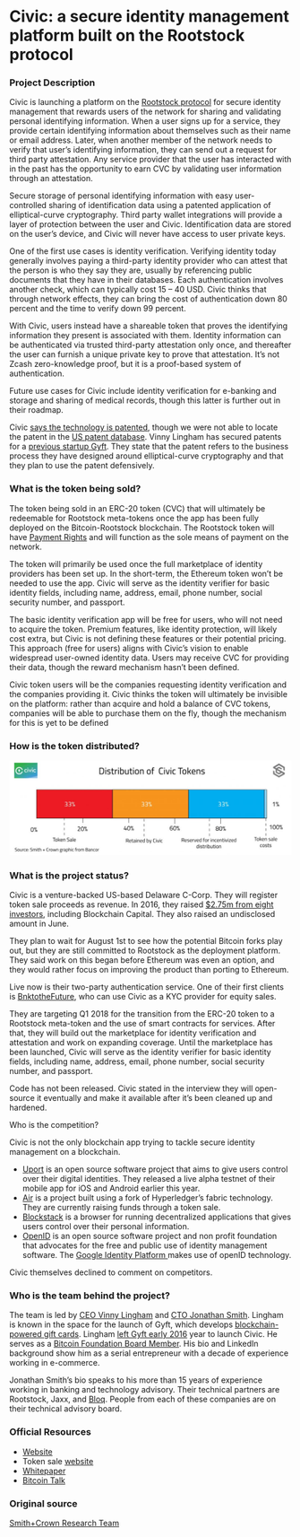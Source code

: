 # Civic: a secure identity management platform built on the Rootstock protocol

### Project Description

Civic is launching a platform on the [Rootstock protocol](http://www.rsk.co/) for secure identity management that rewards users of the network for sharing and validating personal identifying information. When a user signs up for a service, they provide certain identifying information about themselves such as their name or email address. Later, when another member of the network needs to verify that user’s identifying information, they can send out a request for third party attestation. Any service provider that the user has interacted with in the past has the opportunity to earn CVC by validating user information through an attestation.

Secure storage of personal identifying information with easy user-controlled sharing of identification data using a patented application of elliptical-curve cryptography. Third party wallet integrations will provide a layer of protection between the user and Civic. Identification data are stored on the user’s device, and Civic will never have access to user private keys.

One of the first use cases is identity verification. Verifying identity today generally involves paying a third-party identity provider who can attest that the person is who they say they are, usually by referencing public documents that they have in their databases. Each authentication involves another check, which can typically cost 15 – 40 USD. Civic thinks that through network effects, they can bring the cost of authentication down 80 percent and the time to verify down 99 percent.

With Civic, users instead have a shareable token that proves the identifying information they present is associated with them. Identity information can be authenticated via trusted third-party attestation only once, and thereafter the user can furnish a unique private key to prove that attestation. It’s not Zcash zero-knowledge proof, but it is a proof-based system of authentication.

Future use cases for Civic include identity verification for e-banking and storage and sharing of medical records, though this latter is further out in their roadmap.

Civic [says the technology is patented](https://twitter.com/VinnyLingham/status/832731877144358912), though we were not able to locate the patent in the [US patent database](http://patft.uspto.gov/). Vinny Lingham has secured patents for a [previous startup Gyft](http://patft.uspto.gov/netacgi/nph-Parser?Sect1=PTO2&Sect2=HITOFF&u=%2Fnetahtml%2FPTO%2Fsearch-adv.htm&r=1&f=G&l=50&d=PTXT&p=1&S1=(Lingham.INNM.+AND+gift)&OS=IN/Lingham+AND+gift&RS=(IN/Lingham+AND+gift)). They state that the patent refers to the business process they have designed around elliptical-curve cryptography and that they plan to use the patent defensively.

### What is the token being sold?

The token being sold in an ERC-20 token (CVC) that will ultimately be redeemable for Rootstock meta-tokens once the app has been fully deployed on the Bitcoin-Rootstock blockchain. The Rootstock token will have [Payment Rights](https://www.smithandcrown.com/token-rights/) and will function as the sole means of payment on the network.

The token will primarily be used once the full marketplace of identity providers has been set up. In the short-term, the Ethereum token won’t be needed to use the app. Civic will serve as the identity verifier for basic identity fields, including name, address, email, phone number, social security number, and passport.

The basic identity verification app will be free for users, who will not need to acquire the token. Premium features, like identity protection, will likely cost extra, but Civic is not defining these features or their potential pricing. This approach (free for users) aligns with Civic’s vision to enable widespread user-owned identity data. Users may receive CVC for providing their data, though the reward mechanism hasn’t been defined.

Civic token users will be the companies requesting identity verification and the companies providing it. Civic thinks the token will ultimately be invisible on the platform: rather than acquire and hold a balance of CVC tokens, companies will be able to purchase them on the fly, though the mechanism for this is yet to be defined

### How is the token distributed?

![img](distribution.jpg)

 

### What is the project status?

Civic is a venture-backed US-based Delaware C-Corp. They will register token sale proceeds as revenue. In 2016, they raised [$2.75m from eight investors](https://www.crunchbase.com/organization/civic#/entity), including Blockchain Capital. They also raised an undisclosed amount in June.

They plan to wait for August 1st to see how the potential Bitcoin forks play out, but they are still committed to Rootstock as the deployment platform. They said work on this began before Ethereum was even an option, and they would rather focus on improving the product than porting to Ethereum.

Live now is their two-party authentication service. One of their first clients is [BnktotheFuture](https://bnktothefuture.com/), who can use Civic as a KYC provider for equity sales.

They are targeting Q1 2018 for the transition from the ERC-20 token to a Rootstock meta-token and the use of smart contracts for services. After that, they will build out the marketplace for identity verification and attestation and work on expanding coverage. Until the marketplace has been launched, Civic will serve as the identity verifier for basic identity fields, including name, address, email, phone number, social security number, and passport.

Code has not been released. Civic stated in the interview they will open-source it eventually and make it available after it’s been cleaned up and hardened.

Who is the competition?

Civic is not the only blockchain app trying to tackle secure identity management on a blockchain.

- [Uport](https://www.uport.me/) is an open source software project that aims to give users control over their digital identities. They released a live alpha testnet of their mobile app for iOS and Android earlier this year.
- [Air](https://tokeninvestor.com/crowdfunding/air) is a project built using a fork of Hyperledger’s fabric technology. They are currently raising funds through a token sale.
- [Blockstack](https://blockstack.org/) is a browser for running decentralized applications that gives users control over their personal information.
- [OpenID](http://openid.net/foundation/) is an open source software project and non profit foundation that advocates for the free and public use of identity management software. The [Google Identity Platform ](https://developers.google.com/identity/protocols/OpenIDConnect)makes use of openID technology.

Civic themselves declined to comment on competitors.

### Who is the team behind the project?

The team is led by [CEO Vinny Lingham](https://www.linkedin.com/in/vinnylingham) and [CTO Jonathan Smith](https://www.linkedin.com/in/jonathan-smith-2b997a/). Lingham is known in the space for the launch of Gyft, which develops [blockchain-powered gift cards](https://bravenewcoin.com/news/gyft-unveils-blockchain-powered-gift-cards/). Lingham [left Gyft early 2016](http://www.coindesk.com/gyft-founder-raises-2-75-million-for-id-startup-civic/) year to launch Civic. He serves as a [Bitcoin Foundation Board Member](https://bitcoinfoundation.org/about/board-of-directors/). His bio and LinkedIn background show him as a serial entrepreneur with a decade of experience working in e-commerce.

Jonathan Smith’s bio speaks to his more than 15 years of experience working in banking and technology advisory. Their technical partners are Rootstock, Jaxx, and [Bloq](http://bloq.com/). People from each of these companies are on their technical advisory board.

### Official Resources

- [Website](https://www.civic.com/)
- Token sale [website](https://tokensale.civic.com/)
- [Whitepaper](https://tokensale.civic.com/CivicTokenSaleWhitePaper.pdf)
- [Bitcoin Talk](https://bitcointalk.org/index.php?topic=1942882.20)

### Original source

[Smith+Crown Research Team](https://www.smithandcrown.com/sale/civic/)